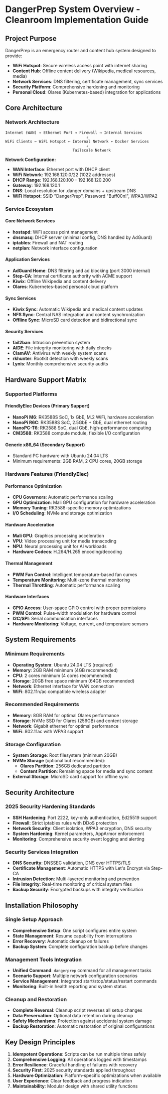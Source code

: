 # DangerPrep System Overview - Cleanroom Implementation Guide

## Project Purpose

DangerPrep is an emergency router and content hub system designed to provide:
- **WiFi Hotspot**: Secure wireless access point with internet sharing
- **Content Hub**: Offline content delivery (Wikipedia, medical resources, media)
- **Network Services**: DNS filtering, certificate management, sync services
- **Security Platform**: Comprehensive hardening and monitoring
- **Personal Cloud**: Olares (Kubernetes-based) integration for applications

## Core Architecture

### Network Architecture
```
Internet (WAN) → Ethernet Port → Firewall → Internal Services
                                    ↓
WiFi Clients ← WiFi Hotspot ← Internal Network ← Docker Services
                                    ↓
                              Tailscale Network
```

**Network Configuration:**
- **WAN Interface**: Ethernet port with DHCP client
- **WiFi Network**: 192.168.120.0/22 (1022 addresses)
- **DHCP Range**: 192.168.120.100 - 192.168.120.200
- **Gateway**: 192.168.120.1
- **DNS**: Local resolution for .danger domains + upstream DNS
- **WiFi Hotspot**: SSID "DangerPrep", Password "Buff00n!", WPA3/WPA2

### Service Ecosystem

#### Core Network Services
- **hostapd**: WiFi access point management
- **dnsmasq**: DHCP server (minimal config, DNS handled by AdGuard)
- **iptables**: Firewall and NAT routing
- **netplan**: Network interface configuration

#### Application Services
- **AdGuard Home**: DNS filtering and ad blocking (port 3000 internal)
- **Step-CA**: Internal certificate authority with ACME support
- **Kiwix**: Offline Wikipedia and content delivery
- **Olares**: Kubernetes-based personal cloud platform

#### Sync Services
- **Kiwix Sync**: Automatic Wikipedia and medical content updates
- **NFS Sync**: Central NAS integration and content synchronization
- **Offline Sync**: MicroSD card detection and bidirectional sync

#### Security Services
- **fail2ban**: Intrusion prevention system
- **AIDE**: File integrity monitoring with daily checks
- **ClamAV**: Antivirus with weekly system scans
- **rkhunter**: Rootkit detection with weekly scans
- **Lynis**: Monthly comprehensive security audits

## Hardware Support Matrix

### Supported Platforms

#### FriendlyElec Devices (Primary Support)
- **NanoPi M6**: RK3588S SoC, 1x GbE, M.2 WiFi, hardware acceleration
- **NanoPi R6C**: RK3588S SoC, 2.5GbE + GbE, dual ethernet routing
- **NanoPC-T6**: RK3588 SoC, dual GbE, high-performance computing
- **CM3588**: RK3588 compute module, flexible I/O configuration

#### Generic x86_64 (Secondary Support)
- Standard PC hardware with Ubuntu 24.04 LTS
- Minimum requirements: 2GB RAM, 2 CPU cores, 20GB storage

### Hardware Features (FriendlyElec)

#### Performance Optimization
- **CPU Governors**: Automatic performance scaling
- **GPU Optimization**: Mali GPU configuration for hardware acceleration
- **Memory Tuning**: RK3588-specific memory optimizations
- **I/O Scheduling**: NVMe and storage optimization

#### Hardware Acceleration
- **Mali GPU**: Graphics processing acceleration
- **VPU**: Video processing unit for media transcoding
- **NPU**: Neural processing unit for AI workloads
- **Hardware Codecs**: H.264/H.265 encoding/decoding

#### Thermal Management
- **PWM Fan Control**: Intelligent temperature-based fan curves
- **Temperature Monitoring**: Multi-zone thermal monitoring
- **Thermal Throttling**: Automatic performance scaling

#### Hardware Interfaces
- **GPIO Access**: User-space GPIO control with proper permissions
- **PWM Control**: Pulse-width modulation for hardware control
- **I2C/SPI**: Serial communication interfaces
- **Hardware Monitoring**: Voltage, current, and temperature sensors

## System Requirements

### Minimum Requirements
- **Operating System**: Ubuntu 24.04 LTS (required)
- **Memory**: 2GB RAM minimum (4GB recommended)
- **CPU**: 2 cores minimum (4 cores recommended)
- **Storage**: 20GB free space minimum (64GB recommended)
- **Network**: Ethernet interface for WAN connection
- **WiFi**: 802.11n/ac compatible wireless adapter

### Recommended Requirements
- **Memory**: 8GB RAM for optimal Olares performance
- **Storage**: NVMe SSD for Olares (256GB) and content storage
- **Network**: Gigabit ethernet for optimal performance
- **WiFi**: 802.11ac with WPA3 support

### Storage Configuration
- **System Storage**: Root filesystem (minimum 20GB)
- **NVMe Storage** (optional but recommended):
  - **Olares Partition**: 256GB dedicated partition
  - **Content Partition**: Remaining space for media and sync content
- **External Storage**: MicroSD card support for offline sync

## Security Architecture

### 2025 Security Hardening Standards
- **SSH Hardening**: Port 2222, key-only authentication, Ed25519 support
- **Firewall**: Strict iptables rules with DDoS protection
- **Network Security**: Client isolation, WPA3 encryption, DNS security
- **System Hardening**: Kernel parameters, AppArmor enforcement
- **Monitoring**: Comprehensive security event logging and alerting

### Security Services Integration
- **DNS Security**: DNSSEC validation, DNS over HTTPS/TLS
- **Certificate Management**: Automatic HTTPS with Let's Encrypt via Step-CA
- **Intrusion Detection**: Multi-layered monitoring and prevention
- **File Integrity**: Real-time monitoring of critical system files
- **Backup Security**: Encrypted backups with integrity verification

## Installation Philosophy

### Single Setup Approach
- **Comprehensive Setup**: One script configures entire system
- **State Management**: Resume capability from interruptions
- **Error Recovery**: Automatic cleanup on failures
- **Backup System**: Complete configuration backup before changes

### Management Tools Integration
- **Unified Command**: `dangerprep` command for all management tasks
- **Scenario Support**: Multiple network configuration scenarios
- **Service Management**: Integrated start/stop/status/restart commands
- **Monitoring**: Built-in health reporting and system status

### Cleanup and Restoration
- **Complete Reversal**: Cleanup script reverses all setup changes
- **Data Preservation**: Optional data retention during cleanup
- **Safety Mechanisms**: Protection against accidental system damage
- **Backup Restoration**: Automatic restoration of original configurations

## Key Design Principles

1. **Idempotent Operations**: Scripts can be run multiple times safely
2. **Comprehensive Logging**: All operations logged with timestamps
3. **Error Resilience**: Graceful handling of failures with recovery
4. **Security First**: 2025 security standards applied throughout
5. **Hardware Optimization**: Platform-specific optimizations when available
6. **User Experience**: Clear feedback and progress indication
7. **Maintainability**: Modular design with shared utility functions
